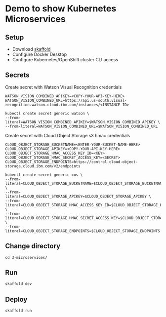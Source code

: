 # Demo to show Kubernetes Microservices

## Setup
- Download [skaffold](https://skaffold.dev/)
- Configure Docker Desktop
- Configure Kubernetes/OpenShift cluster CLI access

## Secrets
Create secret with Watson Visual Recognition credentials
```
WATSON_VISION_COMBINED_APIKEY=<COPY-YOUR-API-KEY-HERE>
WATSON_VISION_COMBINED_URL=https://api.us-south.visual-recognition.watson.cloud.ibm.com/instances/<INSTANCE ID>
```
```
kubectl create secret generic watson \
--from-literal=WATSON_VISION_COMBINED_APIKEY=$WATSON_VISION_COMBINED_APIKEY \
--from-literal=WATSON_VISION_COMBINED_URL=$WATSON_VISION_COMBINED_URL
```

Create secret with Cloud Object Storage s3 hmac credentials
```
CLOUD_OBJECT_STORAGE_BUCKETNAME=<ENTER-YOUR-BUCKET-NAME-HERE>
CLOUD_OBJECT_STORAGE_APIKEY=<COPY-YOUR-API-KEY-HERE>
CLOUD_OBJECT_STORAGE_HMAC_ACCESS_KEY_ID=<KEY>
CLOUD_OBJECT_STORAGE_HMAC_SECRET_ACCESS_KEY=<SECRET>
CLOUD_OBJECT_STORAGE_ENDPOINTS=https://control.cloud-object-storage.cloud.ibm.com/v2/endpoints
```

```
kubectl create secret generic cos \
--from-literal=CLOUD_OBJECT_STORAGE_BUCKETNAME=$CLOUD_OBJECT_STORAGE_BUCKETNAME \
--from-literal=CLOUD_OBJECT_STORAGE_APIKEY=$CLOUD_OBJECT_STORAGE_APIKEY \
--from-literal=CLOUD_OBJECT_STORAGE_HMAC_ACCESS_KEY_ID=$CLOUD_OBJECT_STORAGE_HMAC_ACCESS_KEY_ID \
--from-literal=CLOUD_OBJECT_STORAGE_HMAC_SECRET_ACCESS_KEY=$CLOUD_OBJECT_STORAGE_HMAC_SECRET_ACCESS_KEY \
--from-literal=CLOUD_OBJECT_STORAGE_ENDPOINTS=$CLOUD_OBJECT_STORAGE_ENDPOINTS
```

## Change directory
```
cd 3-microservices/
```

## Run
```bash
skaffold dev
```

## Deploy
```bash
skaffold run
```
